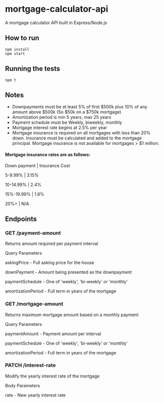 # mortgage-calculator-api

A mortgage calculator API built in Express/Node.js

## How to run

```
npm install
npm start
```

## Running the tests

`npm t`

## Notes
* Downpayments must be at least 5% of first $500k plus 10% of any amount above $500k (So $50k on a $750k
mortgage)
* Amortization period is min 5 years, max 25 years
* Payment schedule must be Weekly, biweekly, monthly
* Mortgage interest rate begins at 2.5% per year
* Mortgage insurance is required on all mortgages with less than 20% down. Insurance must be calculated and added to the mortgage principal. Mortgage insurance is not available for mortgages > $1 million.

#### Mortgage insurance rates are as follows:

Down payment | Insurance Cost

5-9.99% | 3.15%

10-14.99% | 2.4%

15%-19.99% | 1.8%

20%+ | N/A

## Endpoints

### GET /payment-amount

Returns amount required per payment interval

Query Parameters

askingPrice - Full asking price for the house

downPayment - Amount being presented as the downpayment

paymentSchedule - One of 'weekly', 'bi-weekly' or 'monthly'

amortizationPeriod - Full term in years of the mortgage

### GET /mortgage-amount

Returns maximum mortgage amount based on a monthly payment

Query Parameters

paymentAmount - Payment amount per interval

paymentSchedule - One of 'weekly', 'bi-weekly' or 'monthly'

amortizationPeriod - Full term in years of the mortgage

### PATCH /interest-rate

Modify the yearly interest rate of the mortgage

Body Parameters

rate - New yearly interest  rate

